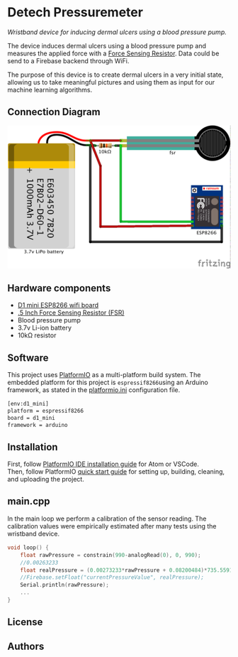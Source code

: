# Detech Pressuremeter

*Wristband device for inducing dermal ulcers using a blood pressure pump.*


The device induces dermal ulcers using a blood pressure pump and measures the applied force with a [Force Sensing Resistor](http://www.trossenrobotics.com/store/p/6445-5-Inch-Force-Sensing-Resistor-FSR.aspx). Data could be send to a Firebase backend through WiFi.

The purpose of this device is to create dermal ulcers in a very initial state, allowing us to take meaningful pictures and using them as input for our machine learning algorithms.     


## Connection Diagram

<img src="./pressuremeter_diagram.png" alt="Connection diagram" width="550" />


## Hardware components

- [D1 mini ESP8266 wifi board](https://wiki.wemos.cc/products:d1:d1_mini)
- [.5 Inch Force Sensing Resistor (FSR)](http://www.trossenrobotics.com/store/p/6445-5-Inch-Force-Sensing-Resistor-FSR.aspx)
- Blood pressure pump
- 3.7v Li-ion battery
- 10kΩ resistor


## Software

This project uses [PlatformIO](http://platformio.org/) as a multi-platform build system. The embedded platform for this project is `espressif8266`using an Arduino framework, as stated in the [platformio.ini](./UPPPv3/platformio.ini) configuration file.

```
[env:d1_mini]
platform = espressif8266
board = d1_mini
framework = arduino
```


## Installation

First, follow [PlatformIO IDE installation guide](http://platformio.org/platformio-ide) for Atom or VSCode.  
Then, follow PlatformIO [quick start guide](http://docs.platformio.org/en/latest/ide/atom.html#quick-start) for setting up, building, cleaning, and uploading the project.


## main.cpp

In the main loop we perform a calibration of the sensor reading. The calibration values were empirically estimated after many tests using the wristband device.

```cpp
void loop() {
    float rawPressure = constrain(990-analogRead(0), 0, 990);
    //0.00263233
    float realPressure = (0.00273233*rawPressure + 0.08200484)*735.5591210146755;
    //Firebase.setFloat("currentPressureValue", realPressure);
    Serial.println(rawPressure);   
	...
}
```


## License


## Authors